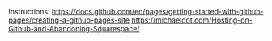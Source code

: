 Instructions:
https://docs.github.com/en/pages/getting-started-with-github-pages/creating-a-github-pages-site
https://michaeldot.com/Hosting-on-Github-and-Abandoning-Squarespace/
